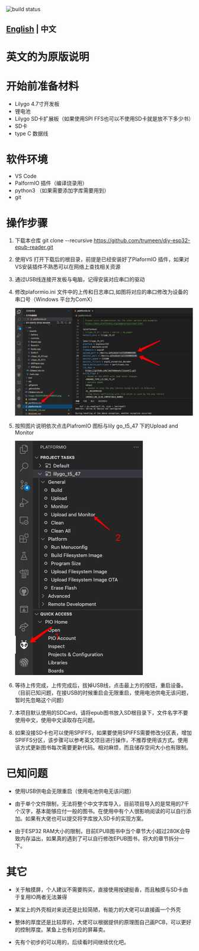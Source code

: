![build status](https://github.com/atomic14/diy-esp32-epub-reader/actions/workflows/build-test-on-push.yml/badge.svg)

## **[English](./README.MD) | 中文**

# 英文的为原版说明

# 开始前准备材料

+ Lilygo 4.7寸开发板
+ 锂电池
+ Lilygo SD卡扩展板（如果使用SPI FFS也可以不使用SD卡就是放不下多少书）
+ SD卡
+ type C 数据线

# 软件环境

+ VS Code
+ PalformIO 插件（编译烧录用）
+ python3 （如果需要添加字库需要用到）
+ git


# 操作步骤


1. 下载本仓库 git clone --recursive https://github.com/trumeen/diy-esp32-epub-reader.git

2. 使用VS 打开下载后的根目录，前提是已经安装好了PlaformIO 插件，如果对VS安装插件不熟悉可以在网络上查找相关资源

3. 通过USB线连接开发板与电脑，记得安装对应串口的驱动

4. 修改plaformio.ini 文件中的上传和日志串口,如图将对应的串口修改为设备的串口号（Windows 平台为ComX）

   ![image-20220128143259494](./image-20220128143259494.png)

5. 按照图片说明依次点击PlafromIO 图标与lily go_t5_47 下的Upload and Monitor 

   ![image-20220128142608622](./image-20220128142608622.png)

6. 等待上传完成，上传完成后，拔掉USB线，点击最上方的按钮，重启设备。（目前已知问题，在接USB的时候重启会无限重启，使用电池供电无该问题，暂时先忽略这个问题）

7. 本项目默认使用的SDCard，请将epub图书放入SD根目录下，文件名字不要使用中文，使用中文读取存在问题。

3. 如果没接SD卡也可以使用SPIFFS，如果要使用SPIFFS需要修改分区表，增加SPIFFS分区，该步骤可以参考英文项目进行操作，不推荐使用该方式。使用该方式更新图书每次需要更新代码。相对麻烦，而且储存空间大小也有限制。



#  已知问题

+ 使用USB供电会无限重启（使用电池供电无该问题）

+ 由于单个文件限制，无法将整个中文字库导入，目前项目导入的是常用的7千个汉字，基本能够应付一般的图书。在使用中有个人很影响阅读的可以自行添加。如果有大佬也可以提交将字库放入SD卡的实现方案。

+ 由于ESP32 RAM大小的限制，目前EPUB图书中当个章节大小超过280K会导致内存溢出，如果真的遇到了可以自行修改EPUB图书，将大的章节拆分一下。

  

# 其它

+ 关于触摸屏，个人建议不需要购买，直接使用按键挺香，而且触摸与SD卡由于复用IO两者无法兼得

+  某宝上的外壳相对来说还是比较简陋，有能力的大佬可以直接画一个外壳
+ 整体的厚度还是比较厚的，大佬可以根据提供的原理图自己画PCB，可以更好的控制厚度。某鱼上也有对应的屏幕卖。
+ 先有个初步的可以用的，后续看时间继续优化吧。

  

  

